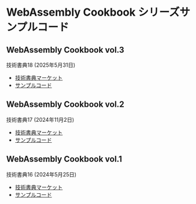 # WebAssembly Cookbook シリーズサンプルコード

## WebAssembly Cookbook vol.3

技術書典18 (2025年5月31日)

- [技術書典マーケット](https://techbookfest.org/product/eaB0rRWarUMVQNQzdXuT67)
- [サンプルコード](./vol03/README.md)

## WebAssembly Cookbook vol.2

技術書典17 (2024年11月2日)

- [技術書典マーケット](https://techbookfest.org/product/7CHqqtaeaRYrwDwQNCX0T7)
- [サンプルコード](./vol02/README.md)

## WebAssembly Cookbook vol.1

技術書典16 (2024年5月25日)

- [技術書典マーケット](https://techbookfest.org/product/b0Dp5Remzfe0a6M276Sw0a)
- [サンプルコード](./vol01/README.md)
